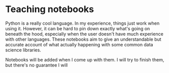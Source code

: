 # Teaching notebooks

Python is a really cool language. In my experience, things just work when using it. However, it can be hard to pin down exactly what's going on beneath the hood, especially when the user doesn't have much experience with other languages. These notebooks aim to give an understandable but accurate account of what actually happening with some common data science libraries.

Notebooks will be added when I come up with them. I will try to finish them, but there's no guarantee I will

